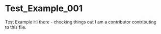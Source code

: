 # Test_Example_001
 Test Example
Hi there - checking things out
I am a contributor contributing to this file.